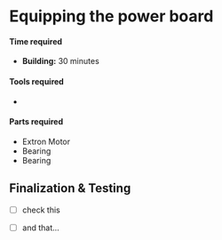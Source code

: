 # Equipping the power board

#### Time required

* **Building:** 30 minutes

#### Tools required

* 
#### Parts required

* Extron Motor
* Bearing
* Bearing









## Finalization & Testing



* [ ] check this
* [ ] and that...

